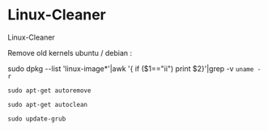 # Linux-Cleaner
Linux-Cleaner

Remove old kernels ubuntu / debian :

sudo dpkg --list 'linux-image*'|awk '{ if ($1=="ii") print $2}'|grep -v `uname -r`

`sudo apt-get autoremove`

`sudo apt-get autoclean`

`sudo update-grub`
